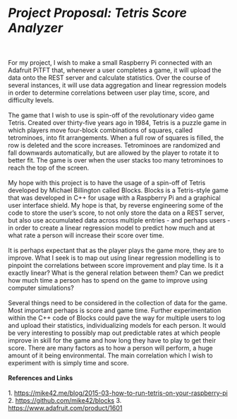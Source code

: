   *<h1>Project Proposal: Tetris Score Analyzer</h1>*
  <br></br>
  For my project, I wish to make a small Raspberry Pi connected with an Adafruit PiTFT that, whenever a user completes a game, it will upload the data onto the REST server and calculate statistics. Over the course of several instances, it will use data aggregation and linear regression models in order to determine correlations between user play time, score, and difficulty levels.
  <br></br>
	The game that I wish to use is spin-off of the revolutionary video game Tetris. Created over thirty-five years ago in 1984, Tetris is a puzzle game in which players move four-block combinations of squares, called tetrominoes, into fit arrangements. When a full row of squares is filled, the row is deleted and the score increases. Tetrominoes are randomized and fall downwards automatically, but are allowed by the player to rotate it to better fit. The game is over when the user stacks too many tetrominoes to reach the top of the screen.
    <br></br>
	My hope with this project is to have the usage of a spin-off of Tetris developed by Michael Billington called Blocks. Blocks is a Tetris-style game that was developed in C++ for usage with a Raspberry Pi and a graphical user interface shield. My hope is that, by reverse engineering some of the code to store the user’s score, to not only store the data on a REST server, but also use accumulated data across multiple entries - and perhaps users - in order to create a linear regression model to predict how much and at what rate a person will increase their score over time.
    <br></br>
	It is perhaps expectant that as the player plays the game more, they are to improve. What I seek is to map out using linear regression modelling is to pinpoint the correlations between score improvement and play time. Is it a exactly linear? What is the general relation between them? Can we predict how much time a person has to spend on the game to improve using computer simulations? 
    <br></br>
	Several things need to be considered in the collection of data for the game. Most important perhaps is score and game time. Further experimentation within the C++ code of Blocks could pave the way for multiple users to log  and upload their statistics, individualizing models for each person. It would be very interesting to possibly map out predictable rates at which people improve in skill for the game and how long they have to play to get their score. There are many factors as to how a person will perform, a huge amount of it being environmental. The main correlation which I wish to experiment with is simply time and score.
    <br></br>
    **References and Links**
    <br></br>
    1. https://mike42.me/blog/2015-03-how-to-run-tetris-on-your-raspberry-pi
    2. https://github.com/mike42/blocks
    3. https://www.adafruit.com/product/1601
